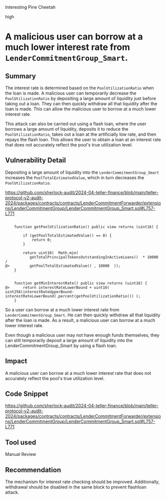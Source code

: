 Interesting Pine Cheetah

high

# A malicious user can borrow at a much lower interest rate from `LenderCommitmentGroup_Smart`.

## Summary

The interest rate is determined based on the `PoolUtilizationRatio` when the loan is made. A malicious user can temporarily decrease the `PoolUtilizationRatio` by depositing a large amount of liquidity just before taking out a loan. They can then quickly withdraw all that liquidity after the loan is made. This can allow the malicious user to borrow at a much lower interest rate.

This attack can also be carried out using a flash loan, where the user borrows a large amount of liquidity, deposits it to reduce the `PoolUtilizationRatio`, takes out a loan at the artificially low rate, and then repays the flash loan. This allows the user to obtain a loan at an interest rate that does not accurately reflect the pool's true utilization level.

## Vulnerability Detail

Depositing a large amount of liquidity into the `LenderCommitmentGroup_Smart` increases the `PoolTotalEstimatedValue`, which in turn decreases the `PoolUtilizationRatio`. 

https://github.com/sherlock-audit/2024-04-teller-finance/blob/main/teller-protocol-v2-audit-2024/packages/contracts/contracts/LenderCommitmentForwarder/extensions/LenderCommitmentGroup/LenderCommitmentGroup_Smart.sol#L757-L771

```solidity

    function getPoolUtilizationRatio() public view returns (uint16) {

        if (getPoolTotalEstimatedValue() == 0) {
            return 0;
        }

        return uint16(  Math.min(   
           getTotalPrincipalTokensOutstandingInActiveLoans()  * 10000  / 
@>         getPoolTotalEstimatedValue() , 10000  ));
    }   

 
    function getMinInterestRate() public view returns (uint16) {
@>      return interestRateLowerBound + uint16( uint256(interestRateUpperBound-interestRateLowerBound).percent(getPoolUtilizationRatio()) );
    }

```

So a user can borrow at a much lower interest rate from `LenderCommitmentGroup_Smart`. He can then quickly withdraw all that liquidity after the loan is made. As a result, a malicious user can borrow at a much lower interest rate.

Even though a malicious user may not have enough funds themselves, they can still temporarily deposit a large amount of liquidity into the LenderCommitmentGroup_Smart by using a flash loan.

## Impact

A malicious user can borrow at a much lower interest rate that does not accurately reflect the pool's true utilization level.

## Code Snippet

https://github.com/sherlock-audit/2024-04-teller-finance/blob/main/teller-protocol-v2-audit-2024/packages/contracts/contracts/LenderCommitmentForwarder/extensions/LenderCommitmentGroup/LenderCommitmentGroup_Smart.sol#L757-L771

## Tool used

Manual Review

## Recommendation

The mechanism for interest rate checking should be improved. Additionally, withdrawal should be disabled in the same block to prevent flashloan attack.